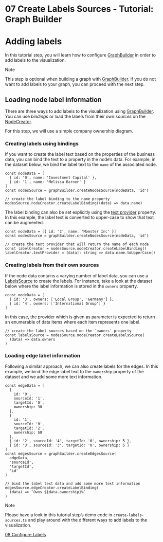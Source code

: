 <!--
 //////////////////////////////////////////////////////////////////////////////
 // @license
 // This file is part of yFiles for HTML 2.6.0.4.
 // Use is subject to license terms.
 //
 // Copyright (c) 2000-2024 by yWorks GmbH, Vor dem Kreuzberg 28,
 // 72070 Tuebingen, Germany. All rights reserved.
 //
 //////////////////////////////////////////////////////////////////////////////
-->
# 07 Create Labels Sources - Tutorial: Graph Builder

# Adding labels

In this tutorial step, you will learn how to configure [GraphBuilder](https://docs.yworks.com/yfileshtml/#/api/GraphBuilder) in order to add labels to the visualization.

Note

This step is optional when building a graph with [GraphBuilder](https://docs.yworks.com/yfileshtml/#/api/GraphBuilder). If you do not want to add labels to your graph, you can proceed with the next step.

## Loading node label information

There are three ways to add labels to the visualization using [GraphBuilder](https://docs.yworks.com/yfileshtml/#/api/GraphBuilder). You can use _bindings_ or load the labels from their own _sources_ on the [NodeCreator](https://docs.yworks.com/yfileshtml/#/api/NodeCreator).

For this step, we will use a simple company ownership diagram.

### Creating labels using bindings

If you want to create the label text based on the properties of the business data, you can bind the text to a property in the node’s data. For example, in the dataset below, we bind the label text to the `name` of the associated node.

```
const nodeData = [
  { id: '0', name: 'Investment Capital' },
  { id: '1', name: 'Melissa Barner' }
]
const nodesSource = graphBuilder.createNodesSource(nodeData, 'id')

// create the label binding to the name property
nodesSource.nodeCreator.createLabelBinding((data) => data.name)
```

The label binding can also be set explicitly using the [text provider](https://docs.yworks.com/yfileshtml/#/api/LabelCreator#LabelCreator-property-textProvider) property. In this example, the label text is converted to upper-case to show that text can be augmented.

```
const nodeData = [{ id: '2', name: 'Monster Inc' }]
const nodesSource = graphBuilder.createNodesSource(nodeData, 'id')

// create the text provider that will return the name of each node
const labelCreator = nodesSource.nodeCreator.createLabelBinding()
labelCreator.textProvider = (data): string => data.name.toUpperCase()
```

### Creating labels from their own sources

If the node data contains a varying number of label data, you can use a [LabelsSource](https://docs.yworks.com/yfileshtml/#/api/LabelsSource) to create the labels. For instance, take a look at the dataset below where the label information is stored in the `owners` property.

```
const nodeData = [
  { id: '3', owners: ['Local Group', 'Germany'] },
  { id: '4', owners: ['International Group'] }
]
```

In this case, the provider which is given as parameter is expected to return an enumerable of data items where each item represents one label.

```
// create the label sources based on the `owners` property
const labelsSource = nodesSource.nodeCreator.createLabelsSource(
  (data) => data.owners
)
```

### Loading edge label information

Following a similar approach, we can also create labels for the edges. In this example, we bind the edge label text to the `ownership` property of the dataset and we add some more text information.

```
const edgeData = [
  {
    id: '0',
    sourceId: '1',
    targetId: '0',
    ownership: 30
  },
  {
    id: '1',
    sourceId: '0',
    targetId: '2',
    ownership: 60
  },
  { id: '2', sourceId: '4', targetId: '0', ownership: 5 },
  { id: '3', sourceId: '3', targetId: '0', ownership: 5 }
]
const edgesSource = graphBuilder.createEdgesSource(
  edgeData,
  'sourceId',
  'targetId',
  'id'
)

// bind the label text data and add some more text information
edgesSource.edgeCreator.createLabelBinding(
  (data) => `Owns ${data.ownership}%`
)
```

Note

Please have a look in this tutorial step’s demo code in `create-labels-sources.ts` and play around with the different ways to add labels to the visualization.

[08 Configure Labels](../../tutorial-graph-builder/08-configure-labels/)
